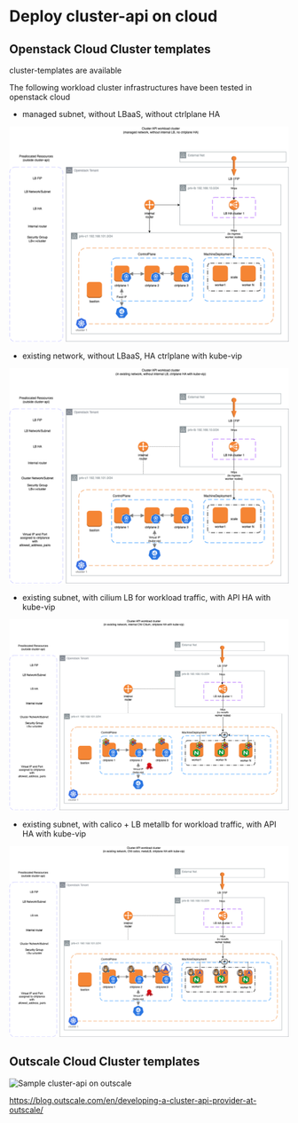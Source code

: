# Deploy cluster-api on cloud

## Openstack Cloud Cluster templates

cluster-templates are available

The following workload cluster infrastructures have been tested in openstack cloud

- managed subnet, without LBaaS, without ctrlplane HA

![managed subnet, without LBaaS, without API HA](images/cluster-api-cluster-managed-subnet.drawio.png)

- existing network, without LBaaS, HA ctrlplane with kube-vip

![existing subnet, without LBaaS, with API HA with kube-vip](images/cluster-api-cluster-kube-vip.drawio.png)

- existing subnet, with cilium LB for workload traffic, with API HA with kube-vip

![existing subnet, with LB cilium for workload traffic, with API HA with kube-vip](images/cluster-api-cluster-kube-vip-cilium.drawio.png)

- existing subnet, with calico + LB metallb for workload traffic, with API HA with kube-vip

![existing subnet, with LB metallb for workload traffic, with API HA with kube-vip](images/cluster-api-cluster-kube-vip-metallb.drawio.png)


## Outscale Cloud Cluster templates

![Sample cluster-api on outscale](https://blog.outscale.com/wp-content/uploads/2023/05/operator_OUTSCALE-1.png)

https://blog.outscale.com/en/developing-a-cluster-api-provider-at-outscale/
